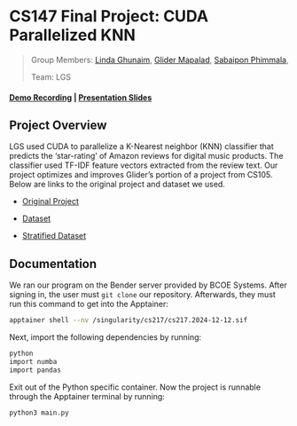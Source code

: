 # CS147 Final Project: CUDA Parallelized KNN


> Group Members: [Linda Ghunaim](https://github.com/lindgh), [Glider Mapalad](https://github.com/gmapa002), [Sabaipon Phimmala](https://github.com/bphimmala),
>
> Team: LGS

#### [Demo Recording](https://youtu.be/AReen-qWeDs) | [Presentation Slides](https://docs.google.com/presentation/d/17SKTet6EpyyGicJcMiO0oEIWMOr8oVImZsZNAaius_I/edit?usp=sharing)    



## Project Overview

LGS used CUDA to parallelize a K-Nearest neighbor (KNN) classifier that predicts the ‘star-rating’ of Amazon reviews for digital music products. The classifier used TF-IDF feature vectors extracted from the review text. Our project optimizes and improves Glider’s portion of a project from CS105. Below are links to the original project and dataset we used.

- [Original Project](https://colab.research.google.com/drive/19okzU6i1WmpZDTi0z8zsshTYogO_CSpa?usp=sharing)

- [Dataset](https://www.google.com/url?q=https%3A%2F%2Fhuggingface.co%2Fdatasets%2FMcAuley-Lab%2FAmazon-Reviews-2023)

- [Stratified Dataset](https://docs.google.com/spreadsheets/d/13_LRyNGp4SQ74kcQfe5plDogiOQ_Be6hhIiEPIni6g8/edit?usp=sharing)

## Documentation

We ran our program on the Bender server provided by BCOE Systems. After signing in, the user must `git clone` our repository. Afterwards, they must run this command to get into the Apptainer: 

```sh
apptainer shell --nv /singularity/cs217/cs217.2024-12-12.sif
```


Next, import the following dependencies by running: 

```sh
python
import numba
import pandas
``` 


Exit out of the Python specific container. Now the project is runnable through the Apptainer terminal by running:

```sh
python3 main.py
```
